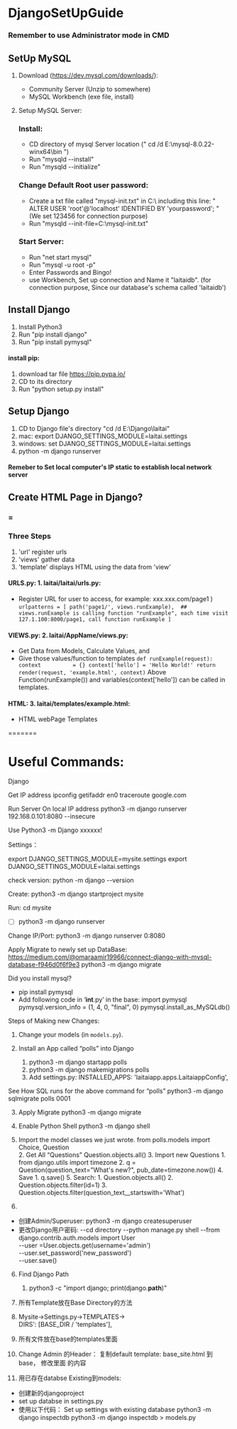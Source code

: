 # DjangoSetUpGuide
### Remember to use Administrator mode in CMD
## SetUp MySQL

1. Download (https://dev.mysql.com/downloads/):
    - Community Server  (Unzip to somewhere)
    - MySQL Workbench    (exe file, install)
    
2. Setup MySQL Server:
    ### Install:
    - CD directory of mysql Server location (" cd /d E:\mysql-8.0.22-winx64\bin ")
    - Run "mysqld --install"
    - Run "mysqld --initialize"
    ### Change Default Root user password:
    - Create a txt file called "mysql-init.txt" in C:\\
        including this line:
      " ALTER USER 'root'@'localhost' IDENTIFIED BY 'yourpassword'; "   (We set 123456  for connection purpose)
    - Run "mysqld --init-file=C:\\mysql-init.txt"
    
    ### Start Server:
    - Run "net start mysql"
    - Run "mysql -u root -p"   
    - Enter Passwords and Bingo!
    - use Workbench, Set up connection and Name it "laitaidb".          (for connection purpose, Since our database's schema called 'laitaidb')
    
    

## Install Django

1. Install Python3
2. Run "pip install django"
3. Run "pip install pymysql"

#### install pip:
1. download tar file  https://pip.pypa.io/
2. CD to its directory
3. Run "python setup.py install"

## Setup Django
1. CD to Django file's directory "cd /d E:\Django\laitai"
2. mac:  export DJANGO_SETTINGS_MODULE=laitai.settings
2. windows:  set DJANGO_SETTINGS_MODULE=laitai.settings
3. python -m django runserver

#### Remeber to Set local computer's IP static to establish local network server



## Create HTML Page in Django?
### =
### Three Steps
1. 'url' register urls
2. 'views' gather data
3. 'template' displays HTML using the data from 'view'
#### URLS.py: 1. laitai/laitai/urls.py:
- Register URL for user to access, for example: xxx.xxx.com/page1 )
``
urlpatterns = [
    path('page1/', views.runExample),  ## views.runExample is calling function "runExample", each time visit 127.1.100:8000/page1, call function runExample
]
``

#### VIEWS.py: 2. laitai/AppName/views.py:
- Get Data from Models, Calculate Values, and
- Give those values/function to templates
``
def runExample(request):
    context          = {}
    context['hello'] = 'Hello World!'
    return render(request, 'example.html', context)
``
Above Function(runExample()) and variables(context['hello']) can be called in templates.

#### HTML: 3. laitai/templates/example.html:
- HTML webPage Templates



=======
# Useful Commands:

Django

Get IP address
ipconfig getifaddr en0
traceroute google.com

Run Server On local IP address
python3 -m django runserver 192.168.0.101:8080 --insecure

Use Python3 -m Django xxxxxx!

Settings：

export DJANGO_SETTINGS_MODULE=mysite.settings
export DJANGO_SETTINGS_MODULE=laitai.settings

check version:
python -m django --version

Create:
python3 -m django startproject mysite 

Run:
cd mysite
- [ ] python3 -m django runserver

Change IP/Port:
python3 -m django runserver 0:8080

Apply Migrate to newly set up DataBase:
https://medium.com/@omaraamir19966/connect-django-with-mysql-database-f946d0f6f9e3
python3 -m django migrate  

Did you install mysql?
- pip install pymysql
- Add following code in ‘__int__.py’ in the base:
 import pymysql
 pymysql.version_info = (1, 4, 0, "final", 0)
 pymysql.install_as_MySQLdb()



Steps of Making new Changes:

1. Change your models (in ``models.py``).

2. Install an App called “polls” into Django
    1. python3 -m django startapp polls
    2. python3 -m django makemigrations polls
    3. Add settings.py: INSTALLED_APPS:
  'laitaiapp.apps.LaitaiappConfig',

 See How SQL runs for the above command for “polls”
 python3 -m django sqlmigrate polls 0001

3. Apply Migrate
 python3 -m django migrate 

4.  Enable Python Shell
 python3 -m django shell 

 1. Import the model classes we just wrote.
  from polls.models import Choice, Question  
    2. Get All “Questions”                                                    Question.objects.all()
    3. Import new Questions
        1. from django.utils import timezone
        2. q = Question(question_text="What's new?", pub_date=timezone.now())
    4. Save
        1. q.save()
    5. Search:
        1. Question.objects.all()
        2. Question.objects.filter(id=1)
        3. Question.objects.filter(question_text__startswith='What')

5. 
- 创建Admin/Superuser:
 python3 -m django createsuperuser
- 更改Django用户密码:
--cd directory
--python manage.py shell
--from django.contrib.auth.models import User  
--user =User.objects.get(username='admin')  
--user.set_password('new_password')  
--user.save()  
 

6. Find Django Path
    1. python3 -c "import django; print(django.__path__)"

7. 所有Template放在Base Directory的方法
 1. Mysite->Settings.py->TEMPLATES->   
  DIRS': [BASE_DIR / 'templates'],
 2. 所有文件放在base的templates里面

8. Change Admin 的Header：
 复制default template: base_site.html 到base， 修改里面 的内容

9. 用已存在databse Existing到models:
  - 创建新的djangoproject 
 - set up databse in settings.py
 - 使用以下代码：
 Set up settings with existing database
 python3 -m django inspectdb
 python3 -m django inspectdb > models.py

